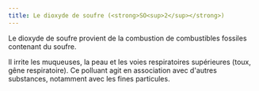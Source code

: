 ```yaml
---
title: Le dioxyde de soufre (<strong>SO<sup>2</sup></strong>)
---
```


Le dioxyde de soufre provient de la combustion de combustibles fossiles contenant du soufre.

Il irrite les muqueuses, la peau et les voies respiratoires supérieures (toux, gêne respiratoire). Ce polluant agit en association avec d'autres substances, notamment avec les fines particules.
